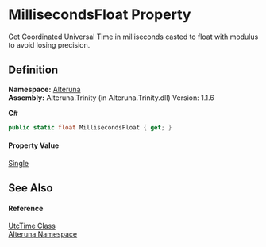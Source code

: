 # MillisecondsFloat Property


Get Coordinated Universal Time in milliseconds casted to float with modulus to avoid losing precision.



## Definition
**Namespace:** <a href="N_Alteruna">Alteruna</a>  
**Assembly:** Alteruna.Trinity (in Alteruna.Trinity.dll) Version: 1.1.6

**C#**
``` C#
public static float MillisecondsFloat { get; }
```



#### Property Value
<a href="https://learn.microsoft.com/dotnet/api/system.single" target="_blank" rel="noopener noreferrer">Single</a>

## See Also


#### Reference
<a href="T_Alteruna_UtcTime">UtcTime Class</a>  
<a href="N_Alteruna">Alteruna Namespace</a>  
